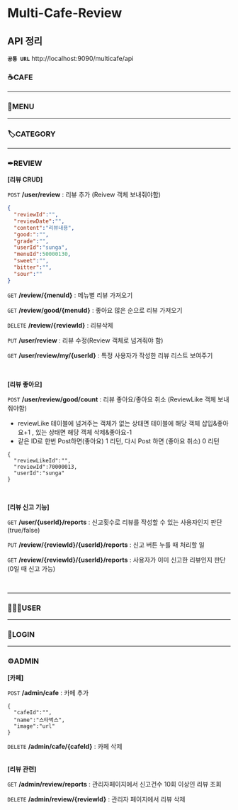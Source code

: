 # Multi-Cafe-Review

## API 정리

**`공통 URL`**  http://localhost:9090/multicafe/api


### ☕CAFE

-----------------------------------------
### 🧾MENU

----------------------------------------
### 🏷CATEGORY

----------------------------------------
### ✒REVIEW
**[리뷰 CRUD]**

`POST` **/user/review** : 리뷰 추가 (Reivew 객체 보내줘야함)
```json
{
  "reviewId":"",
  "reviewDate":"",
  "content":"리뷰내용",
  "good:":"",
  "grade":"",
  "userId":"sunga",
  "menuId":50000130,
  "sweet":"",
  "bitter":"",
  "sour":""
}
```
`GET` **/review/{menuId}** :  메뉴별 리뷰 가져오기

`GET` **/review/good/{menuId}** : 좋아요 많은 순으로 리뷰 가져오기

`DELETE` **/review/{reviewId}** : 리뷰삭제

`PUT` **/user/review** : 리뷰 수정(Review 객체로 넘겨줘야 함) 

`GET` **/user/review/my/{userId}** : 특정 사용자가 작성한 리뷰 리스트 보여주기

</br>

**[리뷰 좋아요]**

`POST` **/user/review/good/count** : 리뷰 좋아요/좋아요 취소 (ReviewLike 객체 보내줘야함) 
  - reviewLike 테이블에 넘겨주는 객체가 없는 상태면 테이블에 해당 객체 삽입&좋아요+1 , 있는 상태면 해당 객체 삭제&좋아요-1
  - 같은 ID로 한번 Post하면(좋아요) 1 리턴, 다시 Post 하면 (좋아요 취소) 0 리턴

```
{
  "reviewLikeId":"",
  "reviewId":70000013,
  "userId":"sunga"
} 
```
</br>

**[리뷰 신고 기능]**

`GET` **/user/{userId}/reports** : 신고횟수로 리뷰를 작성할 수 있는 사용자인지 판단 (true/false) 

`PUT` **/review/{reviewId}/{userId}/reports** : 신고 버튼 누를 때 처리할 일 

`GET` **/review/{reviewId}/{userId}/reports** : 사용자가 이미 신고한 리뷰인지 판단(0일 때 신고 가능) 

</br>

----------------------------------------
### 👨‍👩‍👧USER

----------------------------------------
### 🔐LOGIN

-----------------------------------------
### ⚙ADMIN
**[카페]**

`POST` **/admin/cafe** : 카페 추가
```
{
  "cafeId":"",
  "name":"스타벅스",
  "image":"url"
}
```

`DELETE` **/admin/cafe/{cafeId}** : 카페 삭제 </br></br>


**[리뷰 관련]**

`GET` **/admin/review/reports** : 관리자페이지에서 신고건수 10회 이상인 리뷰 조회 </br>

`DELETE` **/admin/review/{reviewId}** : 관리자 페이지에서 리뷰 삭제 </br>

